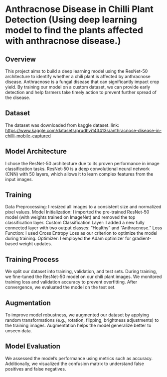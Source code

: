 # Anthracnose Disease in Chilli Plant Detection (Using deep learning model to find the plants affected with anthracnose disease.)
## Overview
This project aims to build a deep learning model using the ResNet-50 architecture to identify whether a chili plant is affected by anthracnose disease. Anthracnose is a fungal disease that can significantly impact crop yield. By training our model on a custom dataset, we can provide early detection and help farmers take timely action to prevent further spread of the disease.

## Dataset
The dataset was downloaded from kaggle dataset.
link: https://www.kaggle.com/datasets/prudhvi143413s/anthracnose-disease-in-chilli-mobile-captured

## Model Architecture
I chose the ResNet-50 architecture due to its proven performance in image classification tasks. ResNet-50 is a deep convolutional neural network (CNN) with 50 layers, which allows it to learn complex features from the input images.

## Training
Data Preprocessing: I resized all images to a consistent size and normalized pixel values.
Model Initialization: I imported the pre-trained ResNet-50 model (with weights trained on ImageNet) and removed the top classification layer.
Custom Classification Layer: I added a new fully connected layer with two output classes: “Healthy” and “Anthracnose.”
Loss Function: I used Cross Entropy Loss as our criterion to optimize the model during training.
Optimizer: I employed the Adam optimizer for gradient-based weight updates.

## Training Process
We split our dataset into training, validation, and test sets.
During training, we fine-tuned the ResNet-50 model on our chili plant images.
We monitored training loss and validation accuracy to prevent overfitting.
After convergence, we evaluated the model on the test set.

## Augmentation
To improve model robustness, we augmented our dataset by applying random transformations (e.g., rotation, flipping, brightness adjustments) to the training images. Augmentation helps the model generalize better to unseen data.

## Model Evaluation
We assessed the model’s performance using metrics such as accuracy. Additionally, we visualized the confusion matrix to understand false positives and false negatives.
